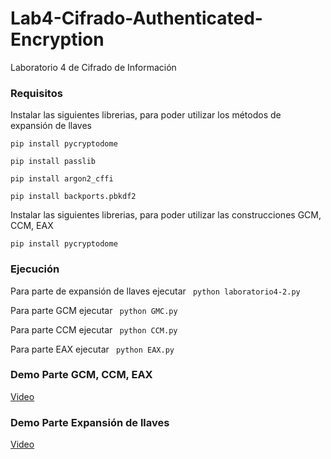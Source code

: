 # Lab4-Cifrado-Authenticated-Encryption
Laboratorio 4 de Cifrado de Información

### Requisitos
Instalar las siguientes librerias, para poder utilizar los métodos de expansión de llaves

```pip install pycryptodome```

```pip install passlib```

```pip install argon2_cffi```

```pip install backports.pbkdf2```


Instalar las siguientes librerias, para poder utilizar las construcciones GCM, CCM, EAX

```pip install pycryptodome```

### Ejecución
Para parte de expansión de llaves ejecutar ``` python laboratorio4-2.py```

Para parte GCM ejecutar ``` python GMC.py```

Para parte CCM ejecutar ``` python CCM.py```

Para parte EAX ejecutar ``` python EAX.py```


### Demo Parte GCM, CCM, EAX
[Video](https://youtu.be/YdSS5iGNTsA)

### Demo Parte Expansión de llaves
[Video](https://youtu.be/U1D9KTvFm0s)
